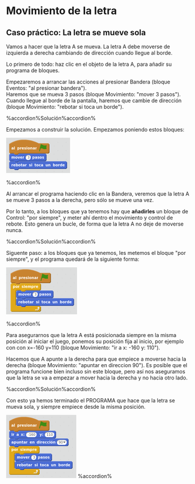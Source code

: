 
# Movimiento de la letra

## Caso práctico: La letra se mueve sola

Vamos a hacer que la letra A se mueva. La letra A debe moverse de izquierda a derecha cambiando de dirección cuando llegue al borde.

Lo primero de todo: haz clic en el objeto de la letra A, para añadir su programa de bloques.

Empezaremos a arrancar las acciones al presionar Bandera (bloque Eventos: "al presionar bandera").<br />Haremos que se mueva 3 pasos (bloque Movimiento: "mover 3 pasos").<br />Cuando llegue al borde de la pantalla, haremos que cambie de dirección (bloque Movimiento: "rebotar si toca un borde").



%accordion%Solución%accordion%

Empezamos a construir la solución. Empezamos poniendo estos bloques:

![](img/Seleccion_037.png)

%accordion%

Al arrancar el programa haciendo clic en la Bandera, veremos que la letra A se mueve 3 pasos a la derecha, pero sólo se mueve una vez. 

Por lo tanto, a los bloques que ya tenemos hay que **añadirles** un bloque de Control: "por siempre", y meter ahí dentro el movimiento y control de rebote. Esto genera un bucle, de forma que la letra A no deje de moverse nunca.



%accordion%Solución%accordion%

Siguente paso: a los bloques que ya tenemos, les metemos el bloque "por siempre", y el programa quedará de la siguiente forma:

![](img/Seleccion_038.png)

%accordion%

Para asegurarnos que la letra A está posicionada siempre en la misma posición al iniciar el juego, ponemos su posición fija al inicio, por ejemplo con con x=-160 y=110 (bloque Movimiento: "ir a x: -160 y: 110").

Hacemos que A apunte a la derecha para que empiece a moverse hacia la derecha (bloque Movimiento: "apuntar en direccion 90"). Es posible que el programa funcione bien incluso sin este bloque, pero así nos aseguramos que la letra se va a empezar a mover hacia la derecha y no hacia otro lado.



%accordion%Solución%accordion%

Con esto ya hemos terminado el PROGRAMA que hace que la letra se mueva sola, y siempre empiece desde la misma posición.

![](img/Seleccion_046.png)
%accordion%